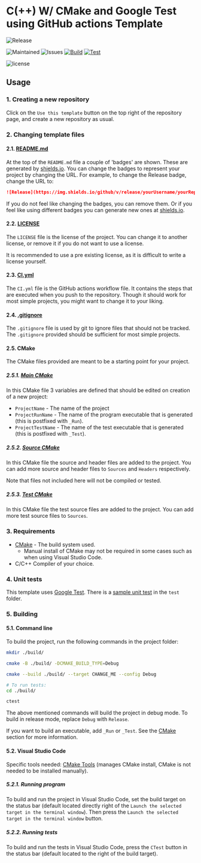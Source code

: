 # C(++) W/ CMake and Google Test using GitHub actions Template

![Release](https://img.shields.io/github/v/release/TomVer99/C-CPP_CMake_GTest-GithubActions?label=Release&style=flat-square)

![Maintained](https://img.shields.io/maintenance/yes/2022?label=Maintained&style=flat-square)
![Issues](https://img.shields.io/github/issues-raw/TomVer99/C-CPP_CMake_GTest-GithubActions?label=Issues&style=flat-square)
[![Build](https://img.shields.io/endpoint.svg?url=https%3A%2F%2Factions-badge.atrox.dev%2Fatrox%2Fsync-dotenv%2Fbadge&label=Build&style=flat-square)](https://actions-badge.atrox.dev/TomVer99/repoName/Build)
[![Test](https://img.shields.io/endpoint.svg?url=https%3A%2F%2Factions-badge.atrox.dev%2Fatrox%2Fsync-dotenv%2Fbadge&label=Test&style=flat-square)](https://actions-badge.atrox.dev/TomVer99/C-CPP_CMake_GTest-GithubActions/Test)

![license](https://img.shields.io/github/license/TomVer99/C-CPP_CMake_GTest-GithubActions?color=blue&label=License&style=flat-square)

## Usage

### 1. Creating a new repository

Click on the `Use this template` button on the top right of the repository page, and create a new repository as usual.

### 2. Changing template files

#### 2.1. [README.md](README.md)

At the top of the `README.md` file a couple of 'badges' are shown. These are generated by [shields.io](https://shields.io/). You can change the badges to represent your project by changing the URL. For example, to change the Release badge, change the URL to:

```markdown
![Release](https://img.shields.io/github/v/release/yourUsername/yourRepoName?label=Release&style=flat-square)
```

If you do not feel like changing the badges, you can remove them. Or if you feel like using different badges you can generate new ones at [shields.io](https://shields.io/).

#### 2.2. [LICENSE](LICENSE)

The `LICENSE` file is the license of the project. You can change it to another license, or remove it if you do not want to use a license.

It is recommended to use a pre existing license, as it is difficult to write a license yourself.

#### 2.3. [CI.yml](./.github/workflows/CI.yml)

The `CI.yml` file is the GitHub actions workflow file. It contains the steps that are executed when you push to the repository. Though it should work for most simple projects, you might want to change it to your liking.

#### 2.4. [.gitignore](.gitignore)

The `.gitignore` file is used by git to ignore files that should not be tracked. The `.gitignore` provided should be sufficient for most simple projects.

#### 2.5. CMake

The CMake files provided are meant to be a starting point for your project.

##### 2.5.1. [Main CMake](CMakeLists.txt)

In this CMake file 3 variables are defined that should be edited on creation of a new project:

- `ProjectName` - The name of the project
- `ProjectRunName` - The name of the program executable that is generated (this is postfixed with `_Run`).
- `ProjectTestName` - The name of the test executable that is generated (this is postfixed with `_Test`).

##### 2.5.2. [Source CMake](src/CMakeLists.txt)

In this CMake file the source and header files are added to the project. You can add more source and header files to `Sources` and `Headers` respectively.

Note that files not included here will not be compiled or tested.

##### 2.5.3. [Test CMake](test/CMakeLists.txt)

In this CMake file the test source files are added to the project. You can add more test source files to `Sources`.

### 3. Requirements

- [CMake](https://cmake.org/) - The build system used.
  - Manual install of CMake may not be required in some cases such as when using Visual Studio Code.
- C/C++ Compiler of your choice.

### 4. Unit tests

This template uses [Google Test](https://github.com/google/googletest). There is a [sample unit test](test/gtest_validation_test.cpp) in the `test` folder.

### 5. Building

#### 5.1. Command line

To build the project, run the following commands in the project folder:

```bash
mkdir ./build/

cmake -B ./build/ -DCMAKE_BUILD_TYPE=Debug

cmake --build ./build/ --target CHANGE_ME --config Debug

# To run tests:
cd ./build/

ctest
```

The above mentioned commands will build the project in debug mode. To build in release mode, replace `Debug` with `Release`.

If you want to build an executable, add `_Run` or `_Test`. See the [CMake](#25-cmake) section for more information.

#### 5.2. Visual Studio Code

Specific tools needed: [CMake Tools](https://marketplace.visualstudio.com/items?itemName=ms-vscode.cmake-tools) (manages CMake install, CMake is not needed to be installed manually).

##### 5.2.1. Running program

To build and run the project in Visual Studio Code, set the build target on the status bar (default located directly right of the `Launch the selected target in the terminal window`). Then press the `Launch the selected target in the terminal window` button.

##### 5.2.2. Running tests

To build and run the tests in Visual Studio Code, press the `CTest` button in the status bar (default located to the right of the build target).
